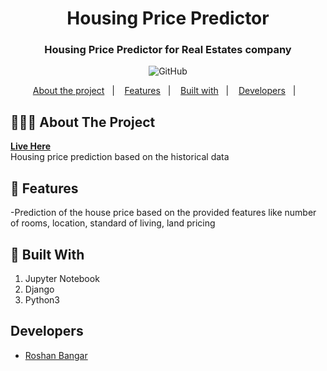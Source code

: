 <h1 align="center">
	Housing Price Predictor
</h1>

<h3 align="center">
  Housing Price Predictor for Real Estates company
</h3>

<p align="center">

  <img alt="GitHub" src="https://img.shields.io/github/license/EliasGcf/readme-template">
</p>

<p align="center">
  <a href="#-about-the-project">About the project</a>&nbsp;&nbsp;&nbsp;|&nbsp;&nbsp;&nbsp;
  <a href="#-features">Features</a>&nbsp;&nbsp;&nbsp;|&nbsp;&nbsp;&nbsp;
  <a href="#-built-with">Built with</a>&nbsp;&nbsp;&nbsp;|&nbsp;&nbsp;&nbsp;
  <a href="#developers">Developers</a>&nbsp;&nbsp;&nbsp;|&nbsp;&nbsp;&nbsp;
</p>



## 👨🏻‍💻 About The Project
<b><a href = "http://3.143.169.217:8000/housing/">Live Here</a></b><br/>
Housing price prediction based on the historical data

## 🌟 Features

-Prediction of the house price  based on the provided features like number of rooms, location, standard of living, land pricing

## 🚀 Built With
1. Jupyter Notebook
2. Django
3. Python3

## Developers
- [Roshan Bangar](https://github.com/Roshan23699)
